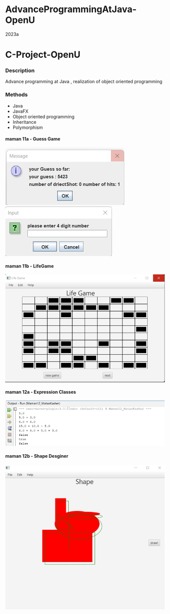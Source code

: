 # AdvanceProgrammingAtJava-OpenU
2023a
# C-Project-OpenU

### Description
Advance programming at Java , realization of object oriented programming

### Methods
- Java
- JavaFX
- Object oriented programming
- Inheritance
- Polymorphism

#### maman 11a - Guess Game

<img src="/screenshots/maman11_1.1.jpg" alt="main page"/>
<img src="/screenshots/maman11_1.2.jpg" alt="main page"/>

#### maman 11b - LifeGame

<img src="/screenshots/maman11_2.jpg" alt="main page"/>

#### maman 12a - Expression Classes

<img src="/screenshots/maman12_1.jpg" alt="main page"/>

#### maman 12b - Shape Desginer

<img src="/screenshots/maman12_2.jpg" alt="main page"/>
